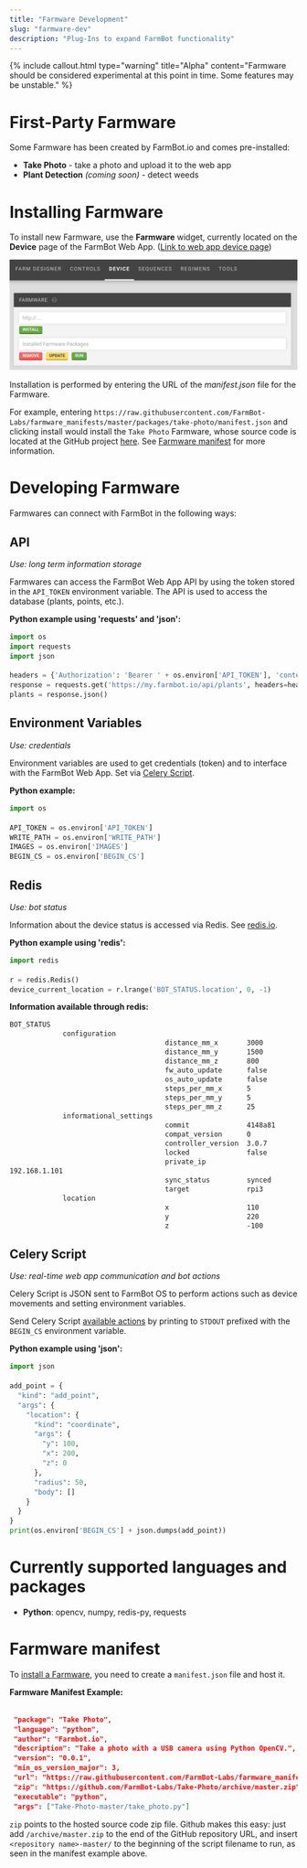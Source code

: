 ```yaml
---
title: "Farmware Development"
slug: "farmware-dev"
description: "Plug-Ins to expand FarmBot functionality"
---
```



{%
include callout.html
type="warning"
title="Alpha"
content="Farmware should be considered experimental at this point in time. Some features may be unstable."
%}

# First-Party Farmware

Some Farmware has been created by FarmBot.io and comes pre-installed:

* __Take Photo__ - take a photo and upload it to the web app
* __Plant Detection__ _(coming soon)_ - detect weeds

# Installing Farmware

To install new Farmware, use the __Farmware__ widget, currently located on the __Device__ page of the FarmBot Web App. ([Link to web app device page](http://my.farmbot.io/app/device))

![farmware_widget.png](_images/farmware_widget.png)

Installation is performed by entering the URL of the _manifest.json_ file for the Farmware.

For example, entering `https://raw.githubusercontent.com/FarmBot-Labs/farmware_manifests/master/packages/take-photo/manifest.json` and clicking install would install the `Take Photo` Farmware, whose source code is located at the GitHub project [here](https://github.com/FarmBot-Labs/Take-Photo). See [Farmware manifest](#farmware-manifest) for more information.

# Developing Farmware

Farmwares can connect with FarmBot in the following ways:

## API

_Use: long term information storage_

Farmwares can access the FarmBot Web App API by using the token stored in the `API_TOKEN` environment variable. The API is used to access the database (plants, points, etc.).


__Python example using 'requests' and 'json':__

```python
import os
import requests
import json

headers = {'Authorization': 'Bearer ' + os.environ['API_TOKEN'], 'content-type': "application/json"}
response = requests.get('https://my.farmbot.io/api/plants', headers=headers)
plants = response.json()
```

## Environment Variables

_Use: credentials_

Environment variables are used to get credentials (token) and to interface with the FarmBot Web App. Set via [Celery Script](#celery-script).


__Python example:__

```python
import os

API_TOKEN = os.environ['API_TOKEN']
WRITE_PATH = os.environ['WRITE_PATH']
IMAGES = os.environ['IMAGES']
BEGIN_CS = os.environ['BEGIN_CS']
```

## Redis

_Use: bot status_

Information about the device status is accessed via Redis. See [redis.io](https://redis.io/).


__Python example using 'redis':__

```python
import redis

r = redis.Redis()
device_current_location = r.lrange('BOT_STATUS.location', 0, -1)
```




__Information available through redis:__

```text
BOT_STATUS
             configuration
                                      distance_mm_x       3000
                                      distance_mm_y       1500
                                      distance_mm_z       800
                                      fw_auto_update      false
                                      os_auto_update      false
                                      steps_per_mm_x      5
                                      steps_per_mm_y      5
                                      steps_per_mm_z      25
             informational_settings
                                      commit              4148a81
                                      compat_version      0
                                      controller_version  3.0.7
                                      locked              false
                                      private_ip          192.168.1.101
                                      sync_status         synced
                                      target              rpi3
             location
                                      x                   110
                                      y                   220
                                      z                   -100
```

## Celery Script

_Use: real-time web app communication and bot actions_

Celery Script is JSON sent to FarmBot OS to perform actions such as device movements and setting environment variables.

Send Celery Script [available actions](https://github.com/FarmBot/farmbot-js/blob/master/dist/corpus.d.ts) by printing to `STDOUT` prefixed with the `BEGIN_CS` environment variable.


__Python example using 'json':__

```python
import json

add_point = {
  "kind": "add_point",
  "args": {
    "location": {
      "kind": "coordinate",
      "args": {
        "y": 100,
        "x": 200,
        "z": 0
      },
      "radius": 50,
      "body": []
    }
  }
}
print(os.environ['BEGIN_CS'] + json.dumps(add_point))
```

# Currently supported languages and packages
 * __Python__: opencv, numpy, redis-py, requests

# Farmware manifest

To [install a Farmware](#installing-farmware), you need to create a `manifest.json` file and host it.


__Farmware Manifest Example:__

```json

 "package": "Take Photo",
 "language": "python",
 "author": "Farmbot.io",
 "description": "Take a photo with a USB camera using Python OpenCV.",
 "version": "0.0.1",
 "min_os_version_major": 3,
 "url": "https://raw.githubusercontent.com/FarmBot-Labs/farmware_manifests/master/packages/take-photo/manifest.json",
 "zip": "https://github.com/FarmBot-Labs/Take-Photo/archive/master.zip",
 "executable": "python",
 "args": ["Take-Photo-master/take_photo.py"]
```

`zip` points to the hosted source code zip file. Github makes this easy: just add `/archive/master.zip` to the end of the GitHub repository URL, and insert `<repository name>-master/` to the beginning of the script filename to run, as seen in the manifest example above.
